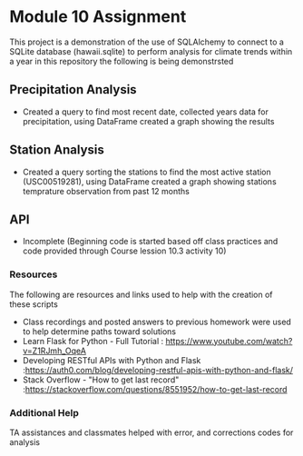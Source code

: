# Module 10 Assignment
This project is a demonstration of the use of SQLAlchemy to connect to a SQLite database (hawaii.sqlite) to perform analysis for climate trends within a year in this repository the following is being demonstrsted

## Precipitation Analysis
 - Created a query to find most recent date, collected years data for precipitation, using DataFrame created a graph showing the results

## Station Analysis
 - Created a query sorting the stations  to find the most active station (USC00519281), using DataFrame created a graph showing stations temprature observation from past 12 months

## API 
- Incomplete (Beginning code is started based off class practices and code provided through Course lession 10.3 activity 10)

### Resources
The following are resources and links used to help with the creation of these scripts
 -  Class recordings and posted answers to previous homework were used to help determine paths toward solutions
 -  Learn Flask for Python - Full Tutorial : https://www.youtube.com/watch?v=Z1RJmh_OqeA
 -  Developing RESTful APIs with Python and Flask :https://auth0.com/blog/developing-restful-apis-with-python-and-flask/
 -  Stack Overflow - "How to get last record" :https://stackoverflow.com/questions/8551952/how-to-get-last-record

### Additional Help 
TA assistances and classmates helped with error, and corrections codes for analysis 

